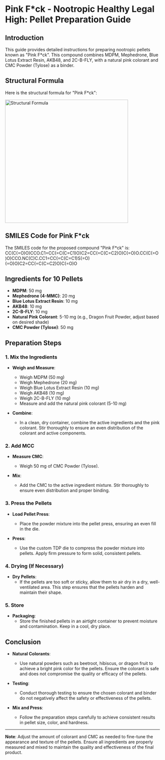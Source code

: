 # Pink F*ck - Nootropic Healthy Legal High: Pellet Preparation Guide

## Introduction

This guide provides detailed instructions for preparing nootropic pellets known as "Pink F*ck". This compound combines MDPM, Mephedrone, Blue Lotus Extract Resin, AKB48, and 2C-B-FLY, with a natural pink colorant and CMC Powder (Tylose) as a binder.

## Structural Formula

Here is the structural formula for "Pink F*ck":

<img src="https://raw.githubusercontent.com/codercoins/Research-Chemicals-2/main/CC(C(%3DO)O)CCO.C1%3DCC(%3DC(C%3DC1)O)C2%3DCC(%3DC(C%3DC2)O)C(%3DO)O.CC(C(%3DO)O)CCO.NC(C)C.CC1%3DCC(%3DC(C%3DC1)S(%3DO)(%3DO)O)C2%3DCC(%3DC(C%3DC2)O)C(%3DO)O%20(structural%20formula)AKA-PINKFCK.png" alt="Structural Formula" width="400" />

## SMILES Code for Pink F*ck

The SMILES code for the proposed compound "Pink F*ck" is:
CC(C(=O)O)CCO.C1=CC(=C(C=C1)O)C2=CC(=C(C=C2)O)C(=O)O.CC(C(=O)O)CCO.NC(C)C.CC1=CC(=C(C=C1)S(=O)(=O)O)C2=CC(=C(C=C2)O)C(=O)O

## Ingredients for 10 Pellets

- **MDPM**: 50 mg
- **Mephedrone (4-MMC)**: 20 mg
- **Blue Lotus Extract Resin**: 10 mg
- **AKB48**: 10 mg
- **2C-B-FLY**: 10 mg
- **Natural Pink Colorant**: 5-10 mg (e.g., Dragon Fruit Powder, adjust based on desired shade)
- **CMC Powder (Tylose)**: 50 mg

## Preparation Steps

### 1. Mix the Ingredients

- **Weigh and Measure**:
  - Weigh MDPM (50 mg)
  - Weigh Mephedrone (20 mg)
  - Weigh Blue Lotus Extract Resin (10 mg)
  - Weigh AKB48 (10 mg)
  - Weigh 2C-B-FLY (10 mg)
  - Measure and add the natural pink colorant (5-10 mg)

- **Combine**:
  - In a clean, dry container, combine the active ingredients and the pink colorant. Stir thoroughly to ensure an even distribution of the colorant and active components.

### 2. Add MCC

- **Measure CMC**:
  - Weigh 50 mg of CMC Powder (Tylose).

- **Mix**:
  - Add the CMC to the active ingredient mixture. Stir thoroughly to ensure even distribution and proper binding.

### 3. Press the Pellets

- **Load Pellet Press**:
  - Place the powder mixture into the pellet press, ensuring an even fill in the die.

- **Press**:
  - Use the custom TDP die to compress the powder mixture into pellets. Apply firm pressure to form solid, consistent pellets.

### 4. Drying (If Necessary)

- **Dry Pellets**:
  - If the pellets are too soft or sticky, allow them to air dry in a dry, well-ventilated area. This step ensures that the pellets harden and maintain their shape.

### 5. Store

- **Packaging**:
  - Store the finished pellets in an airtight container to prevent moisture and contamination. Keep in a cool, dry place.

## Conclusion

- **Natural Colorants**:
  - Use natural powders such as beetroot, hibiscus, or dragon fruit to achieve a bright pink color for the pellets. Ensure the colorant is safe and does not compromise the quality or efficacy of the pellets.

- **Testing**:
  - Conduct thorough testing to ensure the chosen colorant and binder do not negatively affect the safety or effectiveness of the pellets.

- **Mix and Press**:
  - Follow the preparation steps carefully to achieve consistent results in pellet size, color, and hardness.

---

**Note**: Adjust the amount of colorant and CMC as needed to fine-tune the appearance and texture of the pellets. Ensure all ingredients are properly measured and mixed to maintain the quality and effectiveness of the final product.
